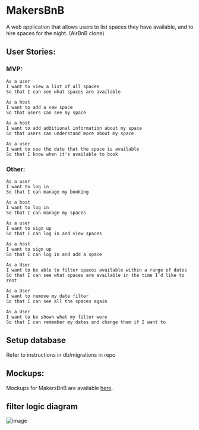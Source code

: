 # MakersBnB

A web application that allows users to list spaces they have available, and to hire spaces for the night. (AirBnB clone)

## User Stories:

### MVP:

```
As a user
I want to view a list of all spaces
So that I can see what spaces are available
```

```
As a host
I want to add a new space
So that users can see my space
```

```
As a host
I want to add additional information about my space
So that users can understand more about my space
```

```
As a user
I want to see the date that the space is available
So that I know when it's available to book
```



### Other:

```
As a user
I want to log in
So that I can manage my booking

As a host
I want to log in
So that I can manage my spaces
```

```
As a user
I want to sign up
So that I can log in and view spaces

As a host
I want to sign up
So that I can log in and add a space
```

```
As a User
I want to be able to filter spaces available within a range of dates
So that I can see what spaces are available in the time I'd like to rent

As a User
I want to remove my date filter 
So that I can see all the spaces again

As a User
I want to be shown what my filter were 
So that I can remember my dates and change them if I want to
```

## Setup database 

Refer to instructions in db/migrations in repo 

## Mockups:
Mockups for MakersBnB are available [here](https://github.com/makersacademy/course/blob/main/makersbnb/makers_bnb_images/MakersBnB_mockups.pdf).

## filter logic diagram
![image](https://user-images.githubusercontent.com/75613073/142410388-a7a9a8fe-20c0-462c-9ae7-9668f165340d.png)


  
